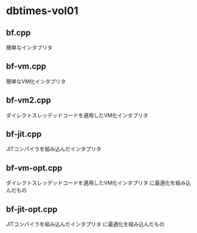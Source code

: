 # dbtimes-vol01

## bf.cpp
簡単なインタプリタ

## bf-vm.cpp
簡単なVM化インタプリタ

## bf-vm2.cpp
ダイレクトスレッデッドコードを適用したVM化インタプリタ

## bf-jit.cpp
JITコンパイラを組み込んだインタプリタ

## bf-vm-opt.cpp
ダイレクトスレッデッドコードを適用したVM化インタプリタ
に最適化を組み込んだもの

## bf-jit-opt.cpp
JITコンパイラを組み込んだインタプリタ
に最適化を組み込んだもの
